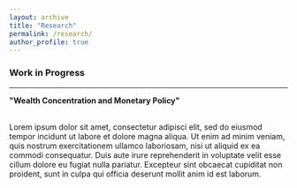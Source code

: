 ```yaml
---
layout: archive
title: "Research"
permalink: /research/
author_profile: true
---
```


### Work in Progress
---

**"Wealth Concentration and Monetary Policy"**<br>
    <br>
<p class="text-justify">Lorem ipsum dolor sit amet, consectetur adipisci elit, sed do eiusmod tempor incidunt ut labore et dolore magna aliqua. Ut enim ad minim veniam, quis nostrum exercitationem ullamco laboriosam, nisi ut aliquid ex ea commodi consequatur. Duis aute irure reprehenderit in voluptate velit esse cillum dolore eu fugiat nulla pariatur. Excepteur sint obcaecat cupiditat non proident, sunt in culpa qui officia deserunt mollit anim id est laborum.</p>

